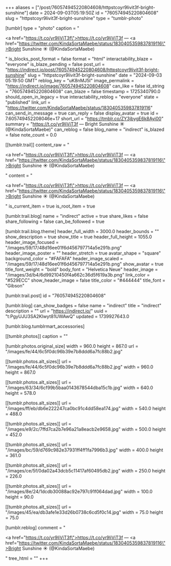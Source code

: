 +++
aliases = ["/post/760574945220804608/httpstcoyr9livit3f-bright-sunshine"]
date = 2024-09-03T05:19:50Z
id = "760574945220804608"
slug = "httpstcoyr9livit3f-bright-sunshine"
type = "tumblr-photo"

[tumblr]
type = "photo"
caption = "<p><a href=\"https://t.co/yr9liViT3f\">https://t.co/yr9liViT3f</a> — <a href=\"https://twitter.com/KindaSortaMaebe/status/1830405359837819116\">Bright Sunshine ☀️ (@KindaSortaMaebe)</a></p>"
is_blocks_post_format = false
format = "html"
interactability_blaze = "everyone"
is_blaze_pending = false
post_url = "https://indirect.io/post/760574945220804608/httpstcoyr9livit3f-bright-sunshine"
slug = "httpstcoyr9livit3f-bright-sunshine"
date = "2024-09-03 05:19:50 GMT"
reblog_key = "uK8nMJ5I"
image_permalink = "https://indirect.io/image/760574945220804608"
can_like = false
id_string = "760574945220804608"
can_blaze = false
timestamp = 1725340790.0
should_open_in_legacy = true
interactability_reblog = "everyone"
state = "published"
link_url = "https://twitter.com/KindaSortaMaebe/status/1830405359837819116"
can_send_in_message = true
can_reply = false
display_avatar = true
id = 7.605749452208046e+17
short_url = "https://tmblr.co/ZY3jbygE6k8Ayi00"
summary = "https://t.co/yr9liViT3f — Bright Sunshine ☀️ (@KindaSortaMaebe)"
can_reblog = false
blog_name = "indirect"
is_blazed = false
note_count = 0.0

[[tumblr.trail]]
content_raw = "<p><a href=\"https://t.co/yr9liViT3f\">https://t.co/yr9liViT3f</a> — <a href=\"https://twitter.com/KindaSortaMaebe/status/1830405359837819116\">Bright Sunshine ☀️ (@KindaSortaMaebe)</a></p>"
content = "<p><a href=\"https://t.co/yr9liViT3f\">https://t.co/yr9liViT3f</a> &mdash; <a href=\"https://twitter.com/KindaSortaMaebe/status/1830405359837819116\">Bright Sunshine &#9728;&#65039; (@KindaSortaMaebe)</a></p>"
is_current_item = true
is_root_item = true

[tumblr.trail.blog]
name = "indirect"
active = true
share_likes = false
share_following = false
can_be_followed = true

[tumblr.trail.blog.theme]
header_full_width = 3000.0
header_bounds = ""
show_description = true
show_title = true
header_full_height = 1055.0
header_image_focused = "/images/59/17/48d16ee01f6d456797714a5e291b.png"
header_image_poster = ""
header_stretch = true
avatar_shape = "square"
background_color = "#FAFAFA"
header_image_scaled = "/images/59/17/48d16ee01f6d456797714a5e291b.png"
show_avatar = true
title_font_weight = "bold"
body_font = "Helvetica Neue"
header_image = "/images/3d/b4/6d99210450f4a662c36d5f619a3b.png"
link_color = "#529ECC"
show_header_image = false
title_color = "#444444"
title_font = "Gibson"

[tumblr.trail.post]
id = "760574945220804608"

[tumblr.blog]
can_show_badges = false
name = "indirect"
title = "indirect"
description = ""
url = "https://indirect.io/"
uuid = "t:PgyUJU3SA2Klwyt81UWAwQ"
updated = 1739927643.0

[tumblr.blog.tumblrmart_accessories]

[[tumblr.photos]]
caption = ""

[tumblr.photos.original_size]
width = 960.0
height = 867.0
url = "/images/fe/44/6c5f0dc96b39e7b8ddd6a7fc88b2.jpg"

[[tumblr.photos.alt_sizes]]
url = "/images/fe/44/6c5f0dc96b39e7b8ddd6a7fc88b2.jpg"
width = 960.0
height = 867.0

[[tumblr.photos.alt_sizes]]
url = "/images/63/34/6cf99b5baa0143678544dba15c1b.jpg"
width = 640.0
height = 578.0

[[tumblr.photos.alt_sizes]]
url = "/images/ff/eb/db6e222247ca0bc91c4dd58ea174.jpg"
width = 540.0
height = 488.0

[[tumblr.photos.alt_sizes]]
url = "/images/e9/2c/7ffd7ca2b7e96a21a8eacb2e9658.jpg"
width = 500.0
height = 452.0

[[tumblr.photos.alt_sizes]]
url = "/images/bc/59/d769c982e37931ff4ff1fa7996b3.jpg"
width = 400.0
height = 361.0

[[tumblr.photos.alt_sizes]]
url = "/images/ce/5f/0da02a43dcb5c11417af60495db2.jpg"
width = 250.0
height = 226.0

[[tumblr.photos.alt_sizes]]
url = "/images/8e/24/1dcdb30088ac92e797c91f064dad.jpg"
width = 100.0
height = 90.0

[[tumblr.photos.alt_sizes]]
url = "/images/45/ea/db3afe1e33d26b0738c6cd5f0c14.jpg"
width = 75.0
height = 75.0

[tumblr.reblog]
comment = "<p><a href=\"https://t.co/yr9liViT3f\">https://t.co/yr9liViT3f</a> — <a href=\"https://twitter.com/KindaSortaMaebe/status/1830405359837819116\">Bright Sunshine ☀️ (@KindaSortaMaebe)</a></p>"
tree_html = ""
+++

